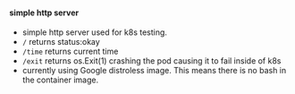 #### simple http server
- simple http server used for k8s testing.
- <code>/</code> returns status:okay
- <code>/time</code> returns current time
- <code>/exit</code> returns os.Exit(1) crashing the pod causing it to fail inside of k8s
- currently using Google distroless image. This means there is no bash in the container image.
